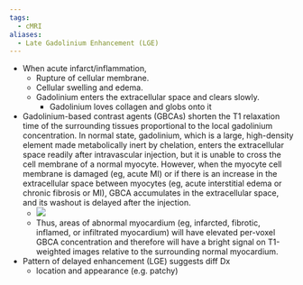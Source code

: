 ```yaml
---
tags:
  - cMRI
aliases:
  - Late Gadolinium Enhancement (LGE)
---
```

- When acute infarct/inflammation,
	- Rupture of cellular membrane.
	- Cellular swelling and edema.
	- Gadolinium enters the extracellular space and clears slowly.
		- Gadolinium loves collagen and globs onto it
- Gadolinium-based contrast agents (GBCAs) shorten the T1 relaxation time of the surrounding tissues proportional to the local gadolinium concentration. In normal state, gadolinium, which is a large, high-density element made metabolically inert by chelation, enters the extracellular space readily after intravascular injection, but it is unable to cross the cell membrane of a normal myocyte. However, when the myocyte cell membrane is damaged (eg, acute MI) or if there is an increase in the extracellular space between myocytes (eg, acute interstitial edema or chronic fibrosis or MI), GBCA accumulates in the extracellular space, and its washout is delayed after the injection.
	- ![](https://www.ahajournals.org/cms/asset/79104f4d-a7ac-4c6c-9a97-3aa17d467815/hci.0000000000000053.fig09.gif)
	- Thus, areas of abnormal myocardium (eg, infarcted, fibrotic, inflamed, or infiltrated myocardium) will have elevated per-voxel GBCA concentration and therefore will have a bright signal on T1-weighted images relative to the surrounding normal myocardium.
- Pattern of delayed enhancement (LGE) suggests diff Dx
	- location and appearance (e.g. patchy)